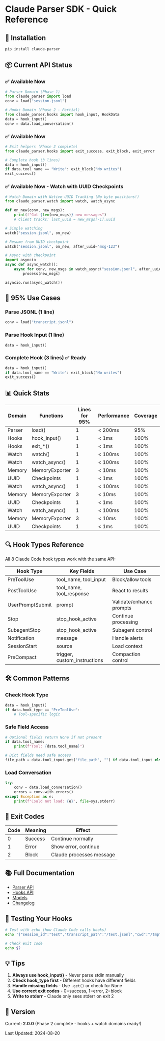 # Claude Parser SDK - Quick Reference

## 🚀 Installation

```bash
pip install claude-parser
```

## 📦 Current API Status

### ✅ Available Now

```python
# Parser Domain (Phase 1)
from claude_parser import load
conv = load("session.jsonl")

# Hooks Domain (Phase 2 - Partial)
from claude_parser.hooks import hook_input, HookData
data = hook_input()
conv = data.load_conversation()
```

### ✅ Available Now

```python
# Exit helpers (Phase 2 complete)
from claude_parser.hooks import exit_success, exit_block, exit_error

# Complete hook (3 lines)
data = hook_input()
if data.tool_name == "Write": exit_block("No writes")
exit_success()
```

### ✅ Available Now - Watch with UUID Checkpoints

```python
# Watch Domain with Native UUID Tracking (No byte positions!)
from claude_parser.watch import watch, watch_async

def on_new(conv, new_msgs):
    print(f"Got {len(new_msgs)} new messages")
    # Client tracks: last_uuid = new_msgs[-1].uuid

# Simple watching
watch("session.jsonl", on_new)

# Resume from UUID checkpoint
watch("session.jsonl", on_new, after_uuid="msg-123")

# Async with checkpoint
import asyncio
async def async_watch():
    async for conv, new_msgs in watch_async("session.jsonl", after_uuid="msg-456"):
        process(new_msgs)

asyncio.run(async_watch())
```

## 🎯 95% Use Cases

### Parse JSONL (1 line)
```python
conv = load("transcript.jsonl")
```

### Parse Hook Input (1 line)
```python
data = hook_input()
```

### Complete Hook (3 lines) ✅ Ready
```python
data = hook_input()
if data.tool_name == "Write": exit_block("No writes")
exit_success()
```

## 📊 Quick Stats

| Domain | Functions | Lines for 95% | Performance | Coverage |
|--------|-----------|---------------|-------------|----------|
| Parser | load() | 1 | < 200ms | 95% |
| Hooks | hook_input() | 1 | < 1ms | 100% |
| Hooks | exit_*() | 1 | < 1ms | 100% |
| Watch | watch() | 1 | < 100ms | 100% |
| Watch | watch_async() | 1 | < 100ms | 100% |
| Memory | MemoryExporter | 3 | < 10ms | 100% |
| UUID | Checkpoints | 1 | < 1ms | 100% |
| Watch | watch_async() | 1 | < 100ms | 100% |
| Memory | MemoryExporter | 3 | < 10ms | 100% |
| UUID | Checkpoints | 1 | < 1ms | 100% |
| Watch | watch_async() | 1 | < 100ms | 100% |
| Memory | MemoryExporter | 3 | < 10ms | 100% |
| UUID | Checkpoints | 1 | < 1ms | 100% |

## 🔍 Hook Types Reference

All 8 Claude Code hook types work with the same API:

| Hook Type | Key Fields | Use Case |
|-----------|------------|----------|
| PreToolUse | tool_name, tool_input | Block/allow tools |
| PostToolUse | tool_name, tool_response | React to results |
| UserPromptSubmit | prompt | Validate/enhance prompts |
| Stop | stop_hook_active | Continue processing |
| SubagentStop | stop_hook_active | Subagent control |
| Notification | message | Handle alerts |
| SessionStart | source | Load context |
| PreCompact | trigger, custom_instructions | Compaction control |

## 🛠️ Common Patterns

### Check Hook Type
```python
data = hook_input()
if data.hook_type == "PreToolUse":
    # Tool-specific logic
```

### Safe Field Access
```python
# Optional fields return None if not present
if data.tool_name:
    print(f"Tool: {data.tool_name}")

# Dict fields need safe access
file_path = data.tool_input.get("file_path", "") if data.tool_input else ""
```

### Load Conversation
```python
try:
    conv = data.load_conversation()
    errors = conv.with_errors()
except Exception as e:
    print(f"Could not load: {e}", file=sys.stderr)
```

## 🚫 Exit Codes

| Code | Meaning | Effect |
|------|---------|--------|
| 0 | Success | Continue normally |
| 1 | Error | Show error, continue |
| 2 | Block | Claude processes message |

## 📚 Full Documentation

- [Parser API](./parser.md)
- [Hooks API](./hooks.md)
- [Models](./models.md)
- [Changelog](./CHANGELOG.md)

## 🧪 Testing Your Hooks

```bash
# Test with echo (how Claude Code calls hooks)
echo '{"session_id":"test","transcript_path":"/test.jsonl","cwd":"/tmp","hook_event_name":"PreToolUse","tool_name":"Write"}' | python my_hook.py

# Check exit code
echo $?
```

## 💡 Tips

1. **Always use hook_input()** - Never parse stdin manually
2. **Check hook_type first** - Different hooks have different fields
3. **Handle missing fields** - Use `.get()` or check for None
4. **Use correct exit codes** - 0=success, 1=error, 2=block
5. **Write to stderr** - Claude only sees stderr on exit 2

## 🔄 Version

Current: **2.0.0** (Phase 2 complete - hooks + watch domains ready!)

Last Updated: 2024-08-20
